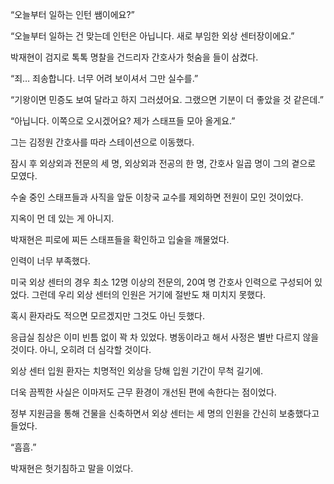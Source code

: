 “오늘부터 일하는 인턴 쌤이에요?”

“오늘부터 일하는 건 맞는데 인턴은 아닙니다. 새로 부임한 외상 센터장이에요.”

박재현이 검지로 톡톡 명찰을 건드리자 간호사가 헛숨을 들이 삼켰다.

“죄… 죄송합니다. 너무 어려 보이셔서 그만 실수를.”

“기왕이면 민증도 보여 달라고 하지 그러셨어요. 그랬으면 기분이 더 좋았을 것 같은데.”

“아닙니다. 이쪽으로 오시겠어요? 제가 스태프들 모아 올게요.”

그는 김정원 간호사를 따라 스테이션으로 이동했다.

잠시 후 외상외과 전문의 세 명, 외상외과 전공의 한 명, 간호사 일곱 명이 그의 곁으로 모였다.

수술 중인 스태프들과 사직을 앞둔 이창국 교수를 제외하면 전원이 모인 것이었다.

지옥이 먼 데 있는 게 아니지.

박재현은 피로에 찌든 스태프들을 확인하고 입술을 깨물었다.

인력이 너무 부족했다.

미국 외상 센터의 경우 최소 12명 이상의 전문의, 20여 명 간호사 인력으로 구성되어 있었다. 그런데 우리 외상 센터의 인원은 거기에 절반도 채 미치지 못했다.

혹시 환자라도 적으면 모르겠지만 그것도 아닌 듯했다.

응급실 침상은 이미 빈틈 없이 꽉 차 있었다. 병동이라고 해서 사정은 별반 다르지 않을 것이다. 아니, 오히려 더 심각할 것이다.

외상 센터 입원 환자는 치명적인 외상을 당해 입원 기간이 무척 길기에.

더욱 끔찍한 사실은 이마저도 근무 환경이 개선된 편에 속한다는 점이었다.

정부 지원금을 통해 건물을 신축하면서 외상 센터는 세 명의 인원을 간신히 보충했다고 들었다.

“흠흠.”

박재현은 헛기침하고 말을 이었다.